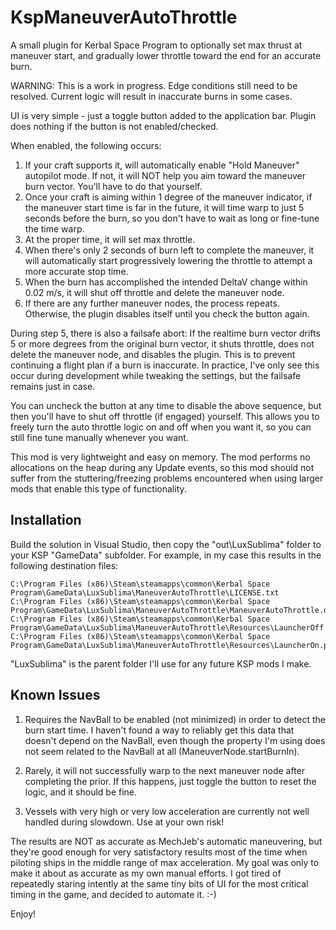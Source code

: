 # KspManeuverAutoThrottle
A small plugin for Kerbal Space Program to optionally set max thrust at maneuver start, and gradually lower throttle toward the end for an accurate burn.

WARNING: This is a work in progress.  Edge conditions still need to be resolved.  Current logic will result in inaccurate burns in some cases.

UI is very simple - just a toggle button added to the application bar.  Plugin does nothing if the button is not enabled/checked.

When enabled, the following occurs:

1. If your craft supports it, will automatically enable "Hold Maneuver" autopilot mode.  If not, it will NOT help you aim toward the maneuver burn vector.  You'll have to do that yourself.
2. Once your craft is aiming within 1 degree of the maneuver indicator, if the maneuver start time is far in the future, it will time warp to just 5 seconds before the burn, so you don't have to wait as long or fine-tune the time warp.
3. At the proper time, it will set max throttle.
4. When there's only 2 seconds of burn left to complete the maneuver, it will automatically start progressively lowering the throttle to attempt a more accurate stop time.
5. When the burn has accomplished the intended DeltaV change within 0.02 m/s, it will shut off throttle and delete the maneuver node.
6. If there are any further maneuver nodes, the process repeats.  Otherwise, the plugin disables itself until you check the button again.

During step 5, there is also a failsafe abort:  If the realtime burn vector drifts 5 or more degrees from the original burn vector, it shuts throttle, does not delete the maneuver node, and disables the plugin.  This is to prevent continuing a flight plan if a burn is inaccurate.  In practice, I've only see this occur during development while tweaking the settings, but the failsafe remains just in case.

You can uncheck the button at any time to disable the above sequence, but then you'll have to shut off throttle (if engaged) yourself.  This allows you to freely turn the auto throttle logic on and off when you want it, so you can still fine tune manually whenever you want.

This mod is very lightweight and easy on memory.  The mod performs no allocations on the heap during any Update events, so this mod should not suffer from the stuttering/freezing problems encountered when using larger mods that enable this type of functionality.

## Installation

Build the solution in Visual Studio, then copy the "out\LuxSublima" folder to your KSP "GameData" subfolder.  For example, in my case this results in the following destination files:

```
C:\Program Files (x86)\Steam\steamapps\common\Kerbal Space Program\GameData\LuxSublima\ManeuverAutoThrottle\LICENSE.txt
C:\Program Files (x86)\Steam\steamapps\common\Kerbal Space Program\GameData\LuxSublima\ManeuverAutoThrottle\ManeuverAutoThrottle.dll
C:\Program Files (x86)\Steam\steamapps\common\Kerbal Space Program\GameData\LuxSublima\ManeuverAutoThrottle\Resources\LauncherOff.png
C:\Program Files (x86)\Steam\steamapps\common\Kerbal Space Program\GameData\LuxSublima\ManeuverAutoThrottle\Resources\LauncherOn.png
```

"LuxSublima" is the parent folder I'll use for any future KSP mods I make.

## Known Issues

1. Requires the NavBall to be enabled (not minimized) in order to detect the burn start time.  I haven't found a way to reliably get this data that doesn't depend on the NavBall, even though the property I'm using does not seem related to the NavBall at all (ManeuverNode.startBurnIn).

2. Rarely, it will not successfully warp to the next maneuver node after completing the prior.  If this happens, just toggle the button to reset the logic, and it should be fine.

3. Vessels with very high or very low acceleration are currently not well handled during slowdown.  Use at your own risk!

The results are NOT as accurate as MechJeb's automatic maneuvering, but they're good enough for very satisfactory results most of the time when piloting ships in the middle range of max acceleration.  My goal was only to make it about as accurate as my own manual efforts.  I got tired of repeatedly staring intently at the same tiny bits of UI for the most critical timing in the game, and decided to automate it.   :-)

Enjoy!
